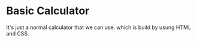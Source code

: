 # Basic Calculator
It's just a normal calculator that we can use.
which is build by usung HTML and CSS.